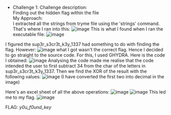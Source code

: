 - Challenge 1:
  Challenge description:
  <br>
  Finding out the hidden flag within the file
  </br>
  My Approach:
  <br>
  I extracted all the strings from tryme file using the 'strings' command. That's where I ran into this:
  ![image](https://github.com/bhavisan/PHASE-2-CHALLENGES/assets/155368794/6d832ce4-7a76-4ded-adb9-55cc30e127b9)
  This is what I found when I ran the executable file:
  ![image](https://github.com/bhavisan/PHASE-2-CHALLENGES/assets/155368794/956e9056-92dc-4320-bd9e-07d7cca07b88)

I figured the sup3r_s3cr3t_k3y_1337 had something to do with finding the flag. However:
![image](https://github.com/bhavisan/PHASE-2-CHALLENGES/assets/155368794/7645d629-9536-4a15-b80d-00b115d140c5)
what I got wasn't the correct flag. Hence I decided to go straight to the source code. For this, I used GHYDRA. Here is the code I obtained:
![image](https://github.com/bhavisan/PHASE-2-CHALLENGES/assets/155368794/cffb777d-6a95-4e47-876d-c5d934b67bf6)
Analysing the code made me realise that the code intended the user to first subtract 34 from the char of the letters in sup3r_s3cr3t_k3y_1337. Then we find the XOR of the result with the following values:
![image](https://github.com/bhavisan/PHASE-2-CHALLENGES/assets/155368794/3bd0c423-2311-4dfb-a8f3-e04d242514b6)
(I have converted the first two into decimal in the image)

Here's an excel sheet of all the above operations:
![image](https://github.com/bhavisan/PHASE-2-CHALLENGES/assets/155368794/c6578c6e-9791-459e-8e30-25bcd538a59d)
![image](https://github.com/bhavisan/PHASE-2-CHALLENGES/assets/155368794/af6611bc-e933-4740-8ea4-059482710bdc)
This led me to my flag.
![image](https://github.com/bhavisan/PHASE-2-CHALLENGES/assets/155368794/d58aa93d-9730-4397-83f0-ad71acf2a52f)

FLAG: _y0u_f0und_key_
